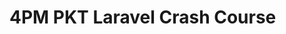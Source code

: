 # 4PM PKT Laravel Crash Course

<!-- - ## Week 1

   1. [Day 1](https://www.facebook.com/iCodeguru/videos/945170874400527)
   2. [Day 2](https://www.facebook.com/watch/?v=1785251158916961)
   3. [Day 3]()
   4. [Day 4]()
   5. [Day 5]() -->

<!-- - ## Week 

   1. [Day 1]()
   2. [Day 2]()
   3. [Day 3]()
   4. [Day 4]()
   5. [Day 5]() -->